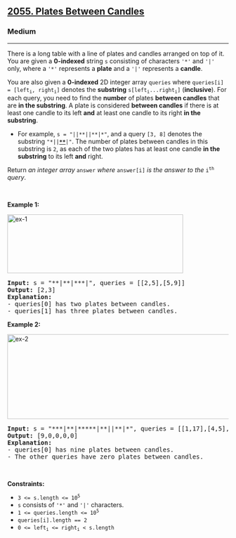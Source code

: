 <h2><a href="https://leetcode.com/problems/plates-between-candles/">2055. Plates Between Candles</a></h2><h3>Medium</h3><hr><div style="user-select: auto;"><p style="user-select: auto;">There is a long table with a line of plates and candles arranged on top of it. You are given a <strong style="user-select: auto;">0-indexed</strong> string <code style="user-select: auto;">s</code> consisting of characters <code style="user-select: auto;">'*'</code> and <code style="user-select: auto;">'|'</code> only, where a <code style="user-select: auto;">'*'</code> represents a <strong style="user-select: auto;">plate</strong> and a <code style="user-select: auto;">'|'</code> represents a <strong style="user-select: auto;">candle</strong>.</p>

<p style="user-select: auto;">You are also given a <strong style="user-select: auto;">0-indexed</strong> 2D integer array <code style="user-select: auto;">queries</code> where <code style="user-select: auto;">queries[i] = [left<sub style="user-select: auto;">i</sub>, right<sub style="user-select: auto;">i</sub>]</code> denotes the <strong style="user-select: auto;">substring</strong> <code style="user-select: auto;">s[left<sub style="user-select: auto;">i</sub>...right<sub style="user-select: auto;">i</sub>]</code> (<strong style="user-select: auto;">inclusive</strong>). For each query, you need to find the <strong style="user-select: auto;">number</strong> of plates <strong style="user-select: auto;">between candles</strong> that are <strong style="user-select: auto;">in the substring</strong>. A plate is considered <strong style="user-select: auto;">between candles</strong> if there is at least one candle to its left <strong style="user-select: auto;">and</strong> at least one candle to its right <strong style="user-select: auto;">in the substring</strong>.</p>

<ul style="user-select: auto;">
	<li style="user-select: auto;">For example, <code style="user-select: auto;">s = "||**||**|*"</code>, and a query <code style="user-select: auto;">[3, 8]</code> denotes the substring <code style="user-select: auto;">"*||<strong style="user-select: auto;"><u style="user-select: auto;">**</u></strong>|"</code>. The number of plates between candles in this substring is <code style="user-select: auto;">2</code>, as each of the two plates has at least one candle <strong style="user-select: auto;">in the substring</strong> to its left <strong style="user-select: auto;">and</strong> right.</li>
</ul>

<p style="user-select: auto;">Return <em style="user-select: auto;">an integer array</em> <code style="user-select: auto;">answer</code> <em style="user-select: auto;">where</em> <code style="user-select: auto;">answer[i]</code> <em style="user-select: auto;">is the answer to the</em> <code style="user-select: auto;">i<sup style="user-select: auto;">th</sup></code> <em style="user-select: auto;">query</em>.</p>

<p style="user-select: auto;">&nbsp;</p>
<p style="user-select: auto;"><strong style="user-select: auto;">Example 1:</strong></p>
<img alt="ex-1" src="https://assets.leetcode.com/uploads/2021/10/04/ex-1.png" style="width: 400px; height: 134px; user-select: auto;">
<pre style="user-select: auto;"><strong style="user-select: auto;">Input:</strong> s = "**|**|***|", queries = [[2,5],[5,9]]
<strong style="user-select: auto;">Output:</strong> [2,3]
<strong style="user-select: auto;">Explanation:</strong>
- queries[0] has two plates between candles.
- queries[1] has three plates between candles.
</pre>

<p style="user-select: auto;"><strong style="user-select: auto;">Example 2:</strong></p>
<img alt="ex-2" src="https://assets.leetcode.com/uploads/2021/10/04/ex-2.png" style="width: 600px; height: 193px; user-select: auto;">
<pre style="user-select: auto;"><strong style="user-select: auto;">Input:</strong> s = "***|**|*****|**||**|*", queries = [[1,17],[4,5],[14,17],[5,11],[15,16]]
<strong style="user-select: auto;">Output:</strong> [9,0,0,0,0]
<strong style="user-select: auto;">Explanation:</strong>
- queries[0] has nine plates between candles.
- The other queries have zero plates between candles.
</pre>

<p style="user-select: auto;">&nbsp;</p>
<p style="user-select: auto;"><strong style="user-select: auto;">Constraints:</strong></p>

<ul style="user-select: auto;">
	<li style="user-select: auto;"><code style="user-select: auto;">3 &lt;= s.length &lt;= 10<sup style="user-select: auto;">5</sup></code></li>
	<li style="user-select: auto;"><code style="user-select: auto;">s</code> consists of <code style="user-select: auto;">'*'</code> and <code style="user-select: auto;">'|'</code> characters.</li>
	<li style="user-select: auto;"><code style="user-select: auto;">1 &lt;= queries.length &lt;= 10<sup style="user-select: auto;">5</sup></code></li>
	<li style="user-select: auto;"><code style="user-select: auto;">queries[i].length == 2</code></li>
	<li style="user-select: auto;"><code style="user-select: auto;">0 &lt;= left<sub style="user-select: auto;">i</sub> &lt;= right<sub style="user-select: auto;">i</sub> &lt; s.length</code></li>
</ul>
</div>